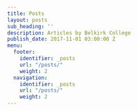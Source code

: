 ```yaml
---
title: Posts
layout: posts
sub_heading: ''
description: Articles by Belkirk College
publish_date: 2017-11-01 03:00:00 Z
menu:
  footer:
    identifier: _posts
    url: "/posts/"
    weight: 2
  navigation:
    identifier: _posts
    url: "/posts/"
    weight: 2
---
```


